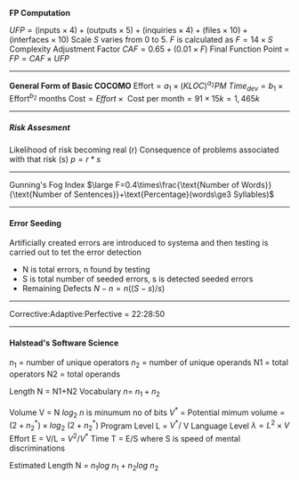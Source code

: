 **FP Computation**

$UFP=(\text{inputs}\times4)+(\text{outputs}\times5)+(\text{inquiries}\times4)+(\text{files}\times10)+(\text{interfaces}\times10)$ 
Scale $S$ varies from 0 to 5.
$F$ is calculated as $F=14\times S$
Complexity Adjustment Factor $CAF=0.65+(0.01\times F)$
Final Function Point = $FP=CAF\times UFP$

---
**General Form of Basic COCOMO**
$\text{Effort}=a_1\times (KLOC)^{a_2} PM$ 
$Time_{dev}=b_1\times \text{Effort}^{b_2} \text{ months}$
$\text {Cost}=Effort\times \text{ Cost per month} = 91\times 15k = 1,465k$

---
##### Risk Assesment
Likelihood of risk becoming real (r)
Consequence of problems associated with that risk (s)
$p=r*s$

---
Gunning's Fog Index
	$\large F=0.4\times\frac{\text{Number of Words}}{\text{Number of Sentences}}+\text{Percentage}(words\ge3 Syllables)$

---
#### Error Seeding
Artificially created errors are introduced to systema and then testing is carried out to tet the error detection
* N is total errors, n found by testing
* S is total number of seeded errors, s is detected seeded errors
* Remaining Defects
  $N-n=n((S-s)/s)$

---
Corrective:Adaptive:Perfective = 22:28:50

---
#### Halstead's Software Science
$n_1$ = number of unique operators
$n_2$ = number of unique operands
N1 = total operators
N2 = total operands

Length N = N1+N2
Vocabulary $n$= $n_1+n_2$

Volume V = N $log_2\ n$ is minumum no of bits
$V^*$ = Potential mimum volume = $(2+n_2^*)\times log_2\ (2+n_2^*)$
Program Level L = $V^*/$ V
Language Level $\lambda = L^2\times V$ 
Effort E = V/L = $V^2/V^*$
Time T = E/S where S is speed of mental discriminations

Estimated Length N = $n_1log\ n_1+ n_2log\ n_2$
